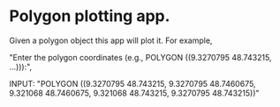 # Polygon plotting app.
Given a polygon object this app will plot it. For example,
 
"Enter the polygon coordinates (e.g., POLYGON ((9.3270795 48.743215, ...))):",

INPUT: "POLYGON ((9.3270795 48.743215, 9.3270795 48.7460675, 9.321068 48.7460675, 9.321068 48.743215, 9.3270795 48.743215))"
